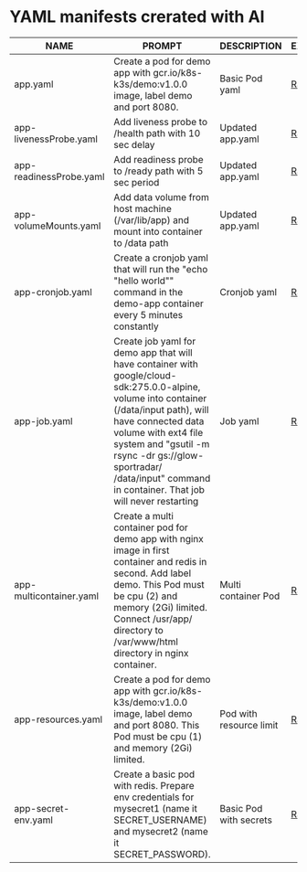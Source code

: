 # YAML manifests crerated with AI 




| NAME                    | PROMPT      | DESCRIPTION | EXAMPLE |
| ----------------------- | ----------- | ----------- | ------- |
| app.yaml                | Create a pod for demo app with gcr.io/k8s-k3s/demo:v1.0.0 image, label demo and port 8080. | Basic Pod yaml | [Raw yaml](https://raw.githubusercontent.com/artur-titov/ai-yaml/main/yaml/app.yaml) |
| app-livenessProbe.yaml  | Add liveness probe to /health path with 10 sec delay | Updated app.yaml | [Raw yaml](https://raw.githubusercontent.com/artur-titov/ai-yaml/main/yaml/app-livenessProbe.yaml) |
| app-readinessProbe.yaml | Add readiness probe to /ready path with 5 sec period | Updated app.yaml | [Raw yaml](https://raw.githubusercontent.com/artur-titov/ai-yaml/main/yaml/app-readinessProbe.yaml) |
| app-volumeMounts.yaml   | Add data volume from host machine (/var/lib/app) and mount into container to /data path | Updated app.yaml | [Raw yaml](https://raw.githubusercontent.com/artur-titov/ai-yaml/main/yaml/app-volumeMounts.yaml) |
| app-cronjob.yaml        | Create a cronjob yaml that will run the "echo "hello world"" command in the demo-app container every 5 minutes constantly | Cronjob yaml | [Raw yaml](https://raw.githubusercontent.com/artur-titov/ai-yaml/main/yaml/app-cronjob.yaml) |
| app-job.yaml            | Create job yaml for demo app that will have container with google/cloud-sdk:275.0.0-alpine, volume into container (/data/input path), will have connected data volume with ext4 file system and "gsutil -m rsync -dr gs://glow-sportradar/ /data/input" command in container. That job will never restarting | Job yaml | [Raw yaml](https://raw.githubusercontent.com/artur-titov/ai-yaml/main/yaml/app-job.yaml) |
| app-multicontainer.yaml | Create a multi container pod for demo app with nginx image in first container and redis in second. Add label demo. This Pod must be cpu (2) and memory (2Gi) limited. Connect /usr/app/ directory to /var/www/html directory in nginx container. | Multi container Pod | [Raw yaml](https://raw.githubusercontent.com/artur-titov/ai-yaml/main/yaml/app-multicontainer.yaml) |
| app-resources.yaml      | Create a pod for demo app with gcr.io/k8s-k3s/demo:v1.0.0 image, label demo and port 8080. This Pod must be cpu (1) and memory (2Gi) limited. | Pod with resource limit | [Raw yaml](https://raw.githubusercontent.com/artur-titov/ai-yaml/main/yaml/app-resources.yaml) |
| app-secret-env.yaml     | Create a basic pod with redis. Prepare env credentials for mysecret1 (name it SECRET_USERNAME) and mysecret2 (name it SECRET_PASSWORD). | Basic Pod with secrets | [Raw yaml](https://raw.githubusercontent.com/artur-titov/ai-yaml/main/yaml/app-secret-env.yaml)|